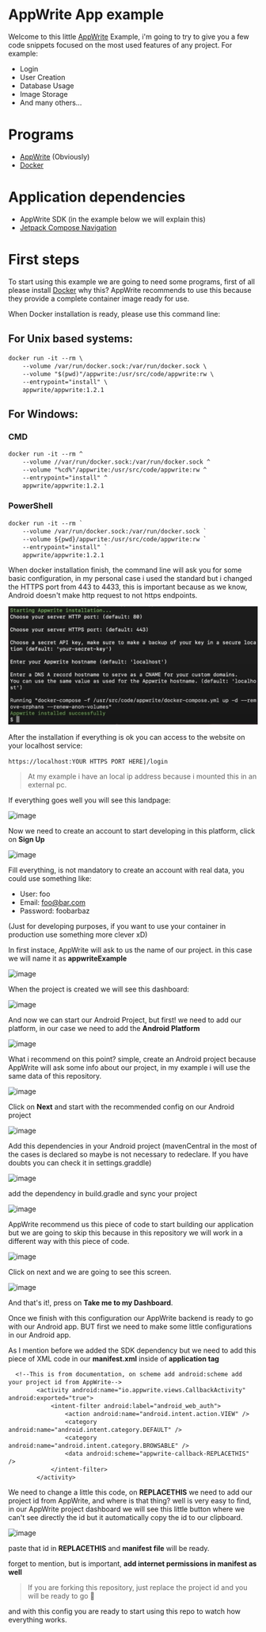 # AppWrite App example

Welcome to this little [AppWrite](https://appwrite.io/) Example, i'm going to try to give you a few
code snippets focused on the most used features of any project. For example:

 - Login
 - User Creation
 - Database Usage
 - Image Storage
 - And many others...

# Programs
 
 - [AppWrite](https://appwrite.io/) (Obviously)
 - [Docker](https://www.docker.com/products/docker-desktop/)

# Application dependencies

 - AppWrite SDK (in the example below we will explain this)
 - [Jetpack Compose Navigation](https://developer.android.com/jetpack/compose/navigation)


# First steps

To start using this example we are going to need some programs, first of all please install [Docker](https://www.docker.com/products/docker-desktop/)
why this? AppWrite recommends to use this because they provide a complete container image ready for use.

When Docker installation is ready, please use this command line:

## For Unix based systems:
```
docker run -it --rm \
    --volume /var/run/docker.sock:/var/run/docker.sock \
    --volume "$(pwd)"/appwrite:/usr/src/code/appwrite:rw \
    --entrypoint="install" \
    appwrite/appwrite:1.2.1
```

## For Windows:

### CMD
```
docker run -it --rm ^
    --volume //var/run/docker.sock:/var/run/docker.sock ^
    --volume "%cd%"/appwrite:/usr/src/code/appwrite:rw ^
    --entrypoint="install" ^
    appwrite/appwrite:1.2.1
```

### PowerShell
```
docker run -it --rm `
    --volume /var/run/docker.sock:/var/run/docker.sock `
    --volume ${pwd}/appwrite:/usr/src/code/appwrite:rw `
    --entrypoint="install" `
    appwrite/appwrite:1.2.1
```

When docker installation finish, the command line will ask you for some basic configuration, in my personal case
i used the standard but i changed the HTTPS port from 443 to 4433, this is important because as we know, Android doesn't
make http request to not https endpoints.


![image](./readmeimg/1.png)


After the installation if everything is ok you can access to the website on your localhost service:

```https://localhost:YOUR HTTPS PORT HERE]/login```

> At my example i have an local ip address because i mounted this in an external pc.

If everything goes well you will see this landpage:

![image](./readmeimg/2.png)

Now we need to create an account to start developing in this platform, click on **Sign Up**

![image](./readmeimg/3.png)

Fill everything, is not mandatory to create an account with real data, you could use something like:

- User: foo
- Email: foo@bar.com
- Password: foobarbaz

(Just for developing purposes, if you want to use your container in production use something more clever xD)

In first instace, AppWrite will ask to us the name of our project. in this case we will name it as **appwriteExample**

![image](./readmeimg/4.png)

When the project is created we will see this dashboard:

![image](./readmeimg/5.png)

And now we can start our Android Project, but first! we need to add our platform, in our case we need to add the **Android Platform**

![image](./readmeimg/6.png)

What i recommend on this point? simple, create an Android project because AppWrite will ask some info about our project, in my example i will use the same data of this repository.

![image](./readmeimg/7.png)

Click on **Next** and start with the recommended config on our Android project

![image](./readmeimg/8.png)

Add this dependencies in your Android project (mavenCentral in the most of the cases is declared so maybe is not necessary to redeclare. If you have doubts you can check it in settings.graddle)

![image](./readmeimg/9.png)

add the dependency in build.gradle and sync your project

![image](./readmeimg/10.png)

AppWrite recommend us this piece of code to start building our application but we are going to skip this because in this repository we will work in a different way with this piece of code.

![image](./readmeimg/11.png)

Click on next and we are going to see this screen.

![image](./readmeimg/12.png)

And that's it!, press on **Take me to my Dashboard**.

Once we finish with this configuration our AppWrite backend is ready to go with our Android app. BUT first we need to make some little configurations in our Android app.

As I mention before we added the SDK dependency but we need to add this piece of XML code in our **manifest.xml** inside of **application tag**

```
  <!--This is from documentation, on scheme add android:scheme add your project id from AppWrite-->
        <activity android:name="io.appwrite.views.CallbackActivity" android:exported="true">
            <intent-filter android:label="android_web_auth">
                <action android:name="android.intent.action.VIEW" />
                <category android:name="android.intent.category.DEFAULT" />
                <category android:name="android.intent.category.BROWSABLE" />
                <data android:scheme="appwrite-callback-REPLACETHIS" />
            </intent-filter>
        </activity>
```

We need to change a little this code, on **REPLACETHIS** we need to add our project id from AppWrite, and where is that thing? well is very easy to find, in our AppWrite project dashboard we will see this little button where we can't see directly the id but it automatically copy the id to our clipboard.

![image](./readmeimg/13.png)

paste that id in **REPLACETHIS** and **manifest file** will be ready.

forget to mention, but is important, **add internet permissions in manifest as well**

>If you are forking this repository, just replace the project id and you will be ready to go 🙂

and with this config you are ready to start using this repo to watch how everything works.
